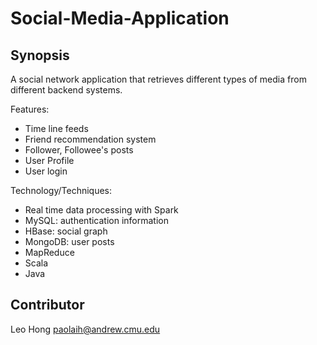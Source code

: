 Social-Media-Application
==============

Synopsis
--------------
A social network application that retrieves different types of media from different backend systems.

Features:
- Time line feeds
- Friend recommendation system
- Follower, Followee's posts
- User Profile
- User login

Technology/Techniques:
- Real time data processing with Spark
- MySQL: authentication information
- HBase: social graph
- MongoDB: user posts
- MapReduce
- Scala
- Java


Contributor
--------------
Leo Hong			paolaih@andrew.cmu.edu 
